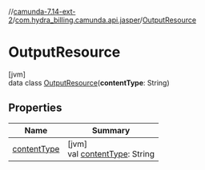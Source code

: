 //[camunda-7.14-ext-2](../../../index.md)/[com.hydra_billing.camunda.api.jasper](../index.md)/[OutputResource](index.md)

# OutputResource

[jvm]\
data class [OutputResource](index.md)(**contentType**: String)

## Properties

| Name | Summary |
|---|---|
| [contentType](content-type.md) | [jvm]<br>val [contentType](content-type.md): String |
